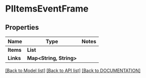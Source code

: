 # PIItemsEventFrame

## Properties
Name | Type | Notes
------------ | ------------- | -------------
**Items** | **List<PIEventFrame>**
**Links** | **Map<String, String>**

[[Back to Model list]](../../DOCUMENTATION.md#documentation-for-models) [[Back to API list]](../../DOCUMENTATION.md#documentation-for-api-endpoints) [[Back to DOCUMENTATION]](../../DOCUMENTATION.md)
